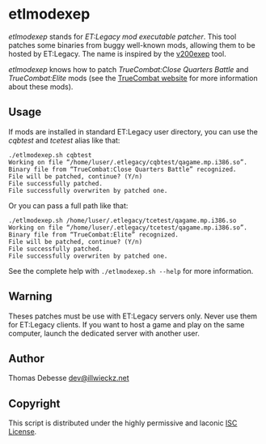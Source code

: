 etlmodexep
==========

_etlmodexep_ stands for _ET:Legacy mod executable patcher_. This tool patches some binaries from buggy well-known mods, allowing them to be hosted by ET:Legacy. The name is inspired by the [v200exep](http://www.ticalc.org/archives/files/fileinfo/247/24753.html) tool.

_etlmodexep_ knows how to patch _TrueCombat:Close Quarters Battle_ and _TrueCombat:Elite_ mods (see the [TrueCombat website](http://truecombatelite.com/) for more information about these mods).

Usage
-----

If mods are installed in standard ET:Legacy user directory, you can use the _cqbtest_ and _tcetest_ alias like that:

```
./etlmodexep.sh cqbtest
Working on file “/home/luser/.etlegacy/cqbtest/qagame.mp.i386.so”.
Binary file from “TrueCombat:Close Quarters Battle” recognized.
File will be patched, continue? (Y/n) 
File successfully patched.
File successfully overwriten by patched one.
```

Or you can pass a full path like that:


```
./etlmodexep.sh /home/luser/.etlegacy/tcetest/qagame.mp.i386.so
Working on file “/home/luser/.etlegacy/tcetest/qagame.mp.i386.so”.
Binary file from “TrueCombat:Elite” recognized.
File will be patched, continue? (Y/n)
File successfully patched.
File successfully overwriten by patched one.
```

See the complete help with `./etlmodexep.sh --help` for more information.

Warning
-------

Theses patches must be use with ET:Legacy servers only. Never use them for ET:Legacy clients. If you want to host a game and play on the same computer, launch the dedicated server with another user.

Author
------

Thomas Debesse <dev@illwieckz.net>

Copyright
---------

This script is distributed under the highly permissive and laconic [ISC License](COPYING.md).
